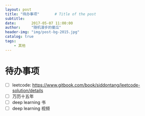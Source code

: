 ```yaml
---
layout: post
title: "待办事项"       # Title of the post
subtitle:
date:       2017-05-07 11:00:00
author:     "随机漫步的傻瓜"
header-img: "img/post-bg-2015.jpg"
catalog: true
tags:
    - 其他
---
```

# 待办事项

- [ ] leetcode: https://www.gitbook.com/book/siddontang/leetcode-solution/details
- [ ] 万历十五年
- [ ] deep learning 书
- [ ] deep learning 视频
